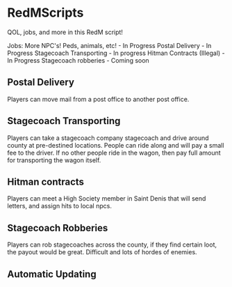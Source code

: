 # RedMScripts
QOL, jobs, and more in this RedM script!

Jobs:
More NPC's! Peds, animals, etc! - In Progress
Postal Delivery - In Progress
Stagecoach Transporting - In progress
Hitman Contracts (Illegal) - In Progress
Stagecoach robberies - Coming soon

## Postal Delivery
Players can move mail from a post office to another post office.
## Stagecoach Transporting
Players can take a stagecoach company stagecoach and drive around county at pre-destined locations. People can ride along and will pay a small fee to the driver. If no other people ride in the wagon, then pay full amount for transporting the wagon itself.

## Hitman contracts
Players can meet a High Society member in Saint Denis that will send letters, and assign hits to local npcs.

## Stagecoach Robberies
Players can rob stagecoaches across the county, if they find certain loot, the payout would be great. Difficult and lots of hordes of enemies.

## Automatic Updating
